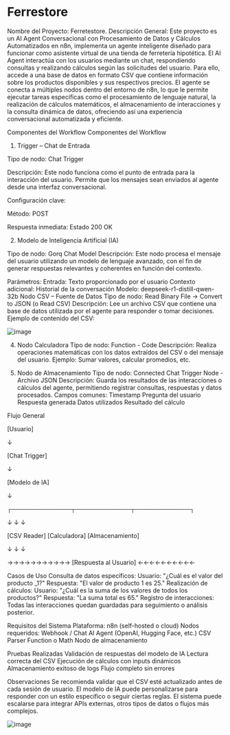 # Ferrestore

Nombre del Proyecto: Ferretestore.
Descripción General: Este proyecto es un AI Agent Conversacional con Procesamiento de Datos y Cálculos Automatizados en n8n, implementa un agente inteligente diseñado para funcionar como asistente virtual de una tienda de ferretería hipotética. El AI Agent interactúa con los usuarios mediante un chat, respondiendo consultas y realizando cálculos según las solicitudes del usuario. Para ello, accede a una base de datos en formato CSV que contiene información sobre los productos disponibles y sus respectivos precios. El agente se conecta a múltiples nodos dentro del entorno de n8n, lo que le permite ejecutar tareas específicas como el procesamiento de lenguaje natural, la realización de cálculos matemáticos, el almacenamiento de interacciones y la consulta dinámica de datos, ofreciendo así una experiencia conversacional automatizada y eficiente.

Componentes del Workflow
Componentes del Workflow
1. Trigger – Chat de Entrada


Tipo de nodo: Chat Trigger


Descripción: Este nodo funciona como el punto de entrada para la interacción del usuario. Permite que los mensajes sean enviados al agente desde una interfaz conversacional.


Configuración clave:


Método: POST


Respuesta inmediata: Estado 200 OK


2. Modelo de Inteligencia Artificial (IA)

Tipo de nodo: Gorq Chat Model
Descripción: Este nodo procesa el mensaje del usuario utilizando un modelo de lenguaje avanzado, con el fin de generar respuestas relevantes y coherentes en función del contexto.

Parámetros:
Entrada: Texto proporcionado por el usuario
Contexto adicional: Historial de la conversación
Modelo: deepseek-r1-distill-qwen-32b
Nodo CSV – Fuente de Datos
Tipo de nodo: Read Binary File → Convert to JSON (o Read CSV)
Descripción: Lee un archivo CSV que contiene una base de datos utilizada por el agente para responder o tomar decisiones.
Ejemplo de contenido del CSV:

![image](https://github.com/user-attachments/assets/de79156c-c5e7-439b-84c9-516b631021bd)


4.  Nodo Calculadora
Tipo de nodo: Function - Code
Descripción: Realiza operaciones matemáticas con los datos extraídos del CSV o del mensaje del usuario.
Ejemplo: Sumar valores, calcular promedios, etc.

5.  Nodo de Almacenamiento
Tipo de nodo: Connected Chat Trigger Node - Archivo JSON
Descripción: Guarda los resultados de las interacciones o cálculos del agente, permitiendo registrar consultas, respuestas y datos procesados.
Campos comunes:
Timestamp
Pregunta del usuario
Respuesta generada
Datos utilizados
Resultado del cálculo

 Flujo General
 
[Usuario] 

   ↓ 
   
[Chat Trigger] 

   ↓ 
   
[Modelo de IA]

   ↓
   
┌──────────────┬─────────────┬─────────────┐

↓              ↓             ↓

[CSV Reader]  [Calculadora] [Almacenamiento]

   ↓              ↓             ↓

   
   →→→→→→→→→→→ [Respuesta al Usuario] ←←←←←←←←←←
   

   

Casos de Uso
Consulta de datos específicos:
Usuario: "¿Cuál es el valor del producto _1?"
Respuesta: "El valor de producto 1 es 25."
Realización de cálculos:
Usuario: "¿Cuál es la suma de los valores de todos los productos?"
Respuesta: "La suma total es 65."
Registro de interacciones:
Todas las interacciones quedan guardadas para seguimiento o análisis posterior.

 Requisitos del Sistema
Plataforma: n8n (self-hosted o cloud)
Nodos requeridos:
Webhook / Chat
AI Agent (OpenAI, Hugging Face, etc.)
CSV Parser
Function o Math
Nodo de almacenamiento

 Pruebas Realizadas
Validación de respuestas del modelo de IA
Lectura correcta del CSV
Ejecución de cálculos con inputs dinámicos
Almacenamiento exitoso de logs
Flujo completo sin errores


 Observaciones
Se recomienda validar que el CSV esté actualizado antes de cada sesión de usuario.
El modelo de IA puede personalizarse para responder con un estilo específico o seguir ciertas reglas.
El sistema puede escalarse para integrar APIs externas, otros tipos de datos o flujos más complejos.




![image](https://github.com/user-attachments/assets/3db8eb7f-6d91-4a87-9db9-bd424518649d)
